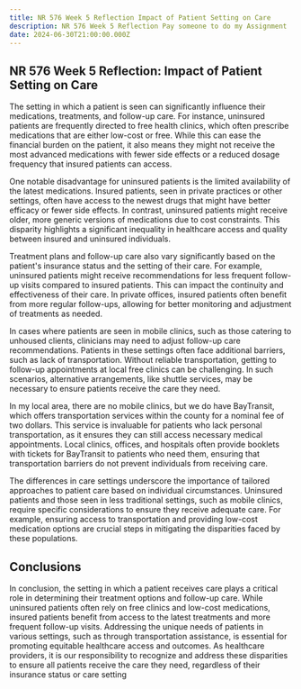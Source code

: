 ```yaml
---
title: NR 576 Week 5 Reflection Impact of Patient Setting on Care
description: NR 576 Week 5 Reflection Pay someone to do my Assignment
date: 2024-06-30T21:00:00.000Z
---
```


## NR 576 Week 5 Reflection: Impact of Patient Setting on Care

The setting in which a patient is seen can significantly influence their medications, treatments, and follow-up care. For instance, uninsured patients are frequently directed to free health clinics, which often prescribe medications that are either low-cost or free. While this can ease the financial burden on the patient, it also means they might not receive the most advanced medications with fewer side effects or a reduced dosage frequency that insured patients can access.

One notable disadvantage for uninsured patients is the limited availability of the latest medications. Insured patients, seen in private practices or other settings, often have access to the newest drugs that might have better efficacy or fewer side effects. In contrast, uninsured patients might receive older, more generic versions of medications due to cost constraints. This disparity highlights a significant inequality in healthcare access and quality between insured and uninsured individuals.

Treatment plans and follow-up care also vary significantly based on the patient's insurance status and the setting of their care. For example, uninsured patients might receive recommendations for less frequent follow-up visits compared to insured patients. This can impact the continuity and effectiveness of their care. In private offices, insured patients often benefit from more regular follow-ups, allowing for better monitoring and adjustment of treatments as needed.

In cases where patients are seen in mobile clinics, such as those catering to unhoused clients, clinicians may need to adjust follow-up care recommendations. Patients in these settings often face additional barriers, such as lack of transportation. Without reliable transportation, getting to follow-up appointments at local free clinics can be challenging. In such scenarios, alternative arrangements, like shuttle services, may be necessary to ensure patients receive the care they need.

In my local area, there are no mobile clinics, but we do have BayTransit, which offers transportation services within the county for a nominal fee of two dollars. This service is invaluable for patients who lack personal transportation, as it ensures they can still access necessary medical appointments. Local clinics, offices, and hospitals often provide booklets with tickets for BayTransit to patients who need them, ensuring that transportation barriers do not prevent individuals from receiving care.

The differences in care settings underscore the importance of tailored approaches to patient care based on individual circumstances. Uninsured patients and those seen in less traditional settings, such as mobile clinics, require specific considerations to ensure they receive adequate care. For example, ensuring access to transportation and providing low-cost medication options are crucial steps in mitigating the disparities faced by these populations.

## Conclusions

In conclusion, the setting in which a patient receives care plays a critical role in determining their treatment options and follow-up care. While uninsured patients often rely on free clinics and low-cost medications, insured patients benefit from access to the latest treatments and more frequent follow-up visits. Addressing the unique needs of patients in various settings, such as through transportation assistance, is essential for promoting equitable healthcare access and outcomes. As healthcare providers, it is our responsibility to recognize and address these disparities to ensure all patients receive the care they need, regardless of their insurance status or care setting
